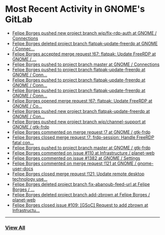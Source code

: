 # Most Recent Activity in GNOME's GitLab

<!-- BLOG-POST-LIST:START -->
- [Felipe Borges pushed new project branch wip/fix-rdp-auth at GNOME / Connections](https://gitlab.gnome.org/GNOME/connections/-/commits/wip/fix-rdp-auth)
- [Felipe Borges deleted project branch flatpak-update-freerdp at GNOME / Connec...](https://gitlab.gnome.org/GNOME/connections/-/commits/flatpak-update-freerdp)
- [Felipe Borges accepted merge request !67: flatpak: Update FreeRDP at GNOME / ...](https://gitlab.gnome.org/GNOME/connections/-/merge_requests/67)
- [Felipe Borges pushed to project branch master at GNOME / Connections](https://gitlab.gnome.org/GNOME/connections/-/commit/ae485035525a8ceea07117fe16ecf1b90318a6aa)
- [Felipe Borges pushed to project branch flatpak-update-freerdp at GNOME / Conn...](https://gitlab.gnome.org/GNOME/connections/-/compare/c90a7d26c4463e110407dfc42ee1960f1301d888...ae485035525a8ceea07117fe16ecf1b90318a6aa)
- [Felipe Borges pushed to project branch flatpak-update-freerdp at GNOME / Conn...](https://gitlab.gnome.org/GNOME/connections/-/commit/c90a7d26c4463e110407dfc42ee1960f1301d888)
- [Felipe Borges pushed to project branch flatpak-update-freerdp at GNOME / Conn...](https://gitlab.gnome.org/GNOME/connections/-/compare/901eaa53e971fbb739472547b417c729c3a1e1ad...f79ac9b140914357ccfc55db75998add29e17ae9)
- [Felipe Borges opened merge request !67: flatpak: Update FreeRDP at GNOME / Co...](https://gitlab.gnome.org/GNOME/connections/-/merge_requests/67)
- [Felipe Borges pushed new project branch flatpak-update-freerdp at GNOME / Con...](https://gitlab.gnome.org/GNOME/connections/-/commits/flatpak-update-freerdp)
- [Felipe Borges pushed new project branch wip/channel-support at GNOME / gtk-frdp](https://gitlab.gnome.org/GNOME/gtk-frdp/-/commits/wip/channel-support)
- [Felipe Borges commented on merge request !7 at GNOME / gtk-frdp](https://gitlab.gnome.org/GNOME/gtk-frdp/-/merge_requests/7#note_1177665)
- [Felipe Borges closed merge request !7: frdp-session: Handle FreeRDP fatal con...](https://gitlab.gnome.org/GNOME/gtk-frdp/-/merge_requests/7)
- [Felipe Borges pushed to project branch master at GNOME / gtk-frdp](https://gitlab.gnome.org/GNOME/gtk-frdp/-/commit/a837c36e19260e9b8e9c7b5845ba1aca499c455b)
- [Felipe Borges commented on issue #110 at Infrastructure / planet-web](https://gitlab.gnome.org/Infrastructure/planet-web/-/issues/110#note_1177643)
- [Felipe Borges commented on issue #1382 at GNOME / Settings](https://gitlab.gnome.org/GNOME/gnome-control-center/-/issues/1382#note_1142600)
- [Felipe Borges commented on merge request !121 at GNOME / gnome-user-docs](https://gitlab.gnome.org/GNOME/gnome-user-docs/-/merge_requests/121#note_1139526)
- [Felipe Borges closed merge request !121: Update remote desktop technology use...](https://gitlab.gnome.org/GNOME/gnome-user-docs/-/merge_requests/121)
- [Felipe Borges deleted project branch fix-abanoub-feed-url at Felipe Borges / ...](https://gitlab.gnome.org/felipeborges/planet-web/-/commits/fix-abanoub-feed-url)
- [Felipe Borges deleted project branch add-zbrown at Felipe Borges / planet-web](https://gitlab.gnome.org/felipeborges/planet-web/-/commits/add-zbrown)
- [Felipe Borges closed issue #109: [GSoC] Request to add zbrown at Infrastructu...](https://gitlab.gnome.org/Infrastructure/planet-web/-/issues/109)
<!-- BLOG-POST-LIST:END -->

___

### [View All](https://gitlab.gnome.org/users/felipeborges/activity)
